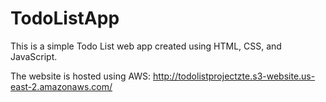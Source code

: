 # TodoListApp

This is a simple Todo List web app created using HTML, CSS, and JavaScript. 

The website is hosted using AWS: http://todolistprojectzte.s3-website.us-east-2.amazonaws.com/ 
